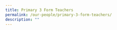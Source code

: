 ```yaml
---
title: Primary 3 Form Teachers
permalink: /our-people/primary-3-form-teachers/
description: ""
---
```

